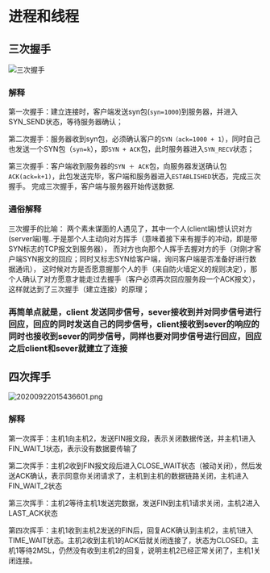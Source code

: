 
# 进程和线程

## 三次握手
![三次握手](https://upload-images.jianshu.io/upload_images/1846524-4d755479d5966fd8.jpg?imageMogr2/auto-orient/strip%7CimageView2/2/w/1240)


### 解释

第一次握手：建立连接时，客户端发送syn包(`syn=1000`)到服务器，并进入SYN_SEND状态，等待服务器确认； 

第二次握手：服务器收到syn包，必须确认客户的`SYN（ack=1000 + 1`），同时自己也发送一个SYN包（`syn=k`），即`SYN + ACK`包，此时服务器进入`SYN_RECV`状态；

第三次握手：客户端收到服务器的`SYN ＋ ACK`包，向服务器发送确认包`ACK(ack=k+1)`，此包发送完毕，客户端和服务器进入`ESTABLISHED`状态，完成三次握手。 完成三次握手，客户端与服务器开始传送数据.


### 通俗解释

三次握手的比喻：
两个素未谋面的人遇见了，其中一个人(client端)想认识对方(server端)喔..于是那个人主动向对方挥手（意味着接下来有握手的冲动，即是带SYN标志的TCP报文到服务器），
而对方也向那个人挥手去握对方的手（对刚才客户端SYN报文的回应；同时又标志SYN给客户端，询问客户端是否准备好进行数据通讯），
这时候对方是否愿意握那个人的手（来自防火墙定义的规则决定），那个人确认了对方愿意才能走过去握手（客户必须再次回应服务段一个ACK报文），这样就达到了三次握手（建立连接）的原理；

### 再简单点就是，client 发送同步信号，sever接收到并对同步信号进行回应，回应的同时发送自己的同步信号，client接收到sever的响应的同时也接收到sever的同步信号，同样也要对同步信号进行回应，回应之后client和sever就建立了连接

## 四次挥手

![20200922015436601.png](https://upload-images.jianshu.io/upload_images/1846524-9c1ee9d2555d2aa0.png?imageMogr2/auto-orient/strip%7CimageView2/2/w/1240)

### 解释

第一次挥手：主机1向主机2，发送FIN报文段，表示关闭数据传送，并主机1进入FIN_WAIT_1状态，表示没有数据要传输了 

第二次挥手：主机2收到FIN报文段后进入CLOSE_WAIT状态（被动关闭），然后发送ACK确认，表示同意你关闭请求了，主机到主机的数据链路关闭，主机进入FIN_WAIT_2状态 

第三次挥手：主机2等待主机1发送完数据，发送FIN到主机1请求关闭，主机2进入LAST_ACK状态 

第四次挥手：主机1收到主机2发送的FIN后，回复ACK确认到主机2，主机1进入TIME_WAIT状态。主机2收到主机1的ACK后就关闭连接了，状态为CLOSED。主机1等待2MSL，仍然没有收到主机2的回复，说明主机2已经正常关闭了，主机1关闭连接。
